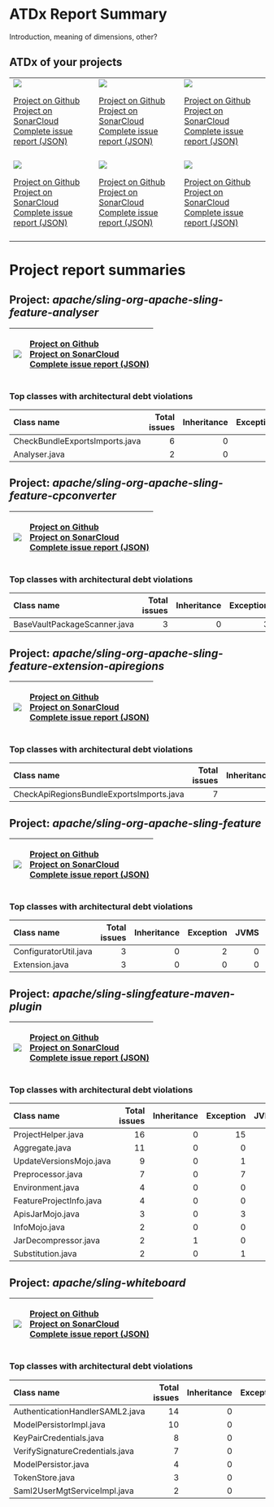 
# ATDx Report Summary

Introduction, meaning of dimensions, other?

## ATDx of your projects
||||
|-|-|-|
|<img src="https://github.com/robertoverdecchia/ATDx_report_sandbox/blob/master/plots/apache_sling-org-apache-sling-feature-analyser.jpg"/> <p style="text-align:left">[Project on Github](https://github.com/apache/sling-org-apache-sling-feature-analyser) <br> [Project on SonarCloud ](https://sonarcloud.io/dashboard?id=apache_sling-org-apache-sling-feature-analyser) <br> [Complete issue report (JSON)](https://github.com/robertoverdecchia/ATDx_report_sandbox/blob/master/jsons/apache_sling-org-apache-sling-feature-analyser.json)</p>|<img src="https://github.com/robertoverdecchia/ATDx_report_sandbox/blob/master/plots/apache_sling-org-apache-sling-feature-cpconverter.jpg"/> <p style="text-align:left">[Project on Github](https://github.com/apache/sling-org-apache-sling-feature-cpconverter) <br> [Project on SonarCloud ](https://sonarcloud.io/dashboard?id=apache_sling-org-apache-sling-feature-cpconverter) <br> [Complete issue report (JSON)](https://github.com/robertoverdecchia/ATDx_report_sandbox/blob/master/jsons/apache_sling-org-apache-sling-feature-cpconverter.json)</p>|<img src="https://github.com/robertoverdecchia/ATDx_report_sandbox/blob/master/plots/apache_sling-org-apache-sling-feature-extension-apiregions.jpg"/> <p style="text-align:left">[Project on Github](https://github.com/apache/sling-org-apache-sling-feature-extension-apiregions) <br> [Project on SonarCloud ](https://sonarcloud.io/dashboard?id=apache_sling-org-apache-sling-feature-extension-apiregions) <br> [Complete issue report (JSON)](https://github.com/robertoverdecchia/ATDx_report_sandbox/blob/master/jsons/apache_sling-org-apache-sling-feature-extension-apiregions.json)</p>
 | |
|<img src="https://github.com/robertoverdecchia/ATDx_report_sandbox/blob/master/plots/apache_sling-org-apache-sling-feature.jpg"/> <p style="text-align:left">[Project on Github](https://github.com/apache/sling-org-apache-sling-feature) <br> [Project on SonarCloud ](https://sonarcloud.io/dashboard?id=apache_sling-org-apache-sling-feature) <br> [Complete issue report (JSON)](https://github.com/robertoverdecchia/ATDx_report_sandbox/blob/master/jsons/apache_sling-org-apache-sling-feature.json)</p>|<img src="https://github.com/robertoverdecchia/ATDx_report_sandbox/blob/master/plots/apache_sling-slingfeature-maven-plugin.jpg"/> <p style="text-align:left">[Project on Github](https://github.com/apache/sling-slingfeature-maven-plugin) <br> [Project on SonarCloud ](https://sonarcloud.io/dashboard?id=apache_sling-slingfeature-maven-plugin) <br> [Complete issue report (JSON)](https://github.com/robertoverdecchia/ATDx_report_sandbox/blob/master/jsons/apache_sling-slingfeature-maven-plugin.json)</p>|<img src="https://github.com/robertoverdecchia/ATDx_report_sandbox/blob/master/plots/apache_sling-whiteboard.jpg"/> <p style="text-align:left">[Project on Github](https://github.com/apache/sling-whiteboard) <br> [Project on SonarCloud ](https://sonarcloud.io/dashboard?id=apache_sling-whiteboard) <br> [Complete issue report (JSON)](https://github.com/robertoverdecchia/ATDx_report_sandbox/blob/master/jsons/apache_sling-whiteboard.json)</p>
 | |

# Project report summaries
## Project: _apache/sling-org-apache-sling-feature-analyser_
|<img src="https://github.com/robertoverdecchia/ATDx_report_sandbox/blob/master/plots/apache_sling-org-apache-sling-feature-analyser.jpg"/>|<p style="text-align:left">[Project on Github](https://github.com/apache/sling-org-apache-sling-feature-analyser) <br> [Project on SonarCloud ](https://sonarcloud.io/dashboard?id=apache_sling-org-apache-sling-feature-analyser) <br> [Complete issue report (JSON)](https://github.com/robertoverdecchia/ATDx_report_sandbox/blob/master/jsons/apache_sling-org-apache-sling-feature-analyser.json)</p>
|-|-|
### Top classes with architectural debt violations
| Class name                     |   Total issues |   Inheritance |   Exception |   JVMS |   Interface |   Threading |   Complexity | Fully qualified name                                                                     |
|:-------------------------------|---------------:|--------------:|------------:|-------:|------------:|------------:|-------------:|:-----------------------------------------------------------------------------------------|
| CheckBundleExportsImports.java |              6 |             0 |           0 |      0 |           6 |           0 |            0 | src/main/java/org/apache/sling/feature/analyser/task/impl/CheckBundleExportsImports.java |
| Analyser.java                  |              2 |             0 |           2 |      0 |           0 |           0 |            0 | src/main/java/org/apache/sling/feature/analyser/Analyser.java                            |

## Project: _apache/sling-org-apache-sling-feature-cpconverter_
|<img src="https://github.com/robertoverdecchia/ATDx_report_sandbox/blob/master/plots/apache_sling-org-apache-sling-feature-cpconverter.jpg"/>|<p style="text-align:left">[Project on Github](https://github.com/apache/sling-org-apache-sling-feature-cpconverter) <br> [Project on SonarCloud ](https://sonarcloud.io/dashboard?id=apache_sling-org-apache-sling-feature-cpconverter) <br> [Complete issue report (JSON)](https://github.com/robertoverdecchia/ATDx_report_sandbox/blob/master/jsons/apache_sling-org-apache-sling-feature-cpconverter.json)</p>
|-|-|
### Top classes with architectural debt violations
| Class name                   |   Total issues |   Inheritance |   Exception |   JVMS |   Interface |   Threading |   Complexity | Fully qualified name                                                                   |
|:-----------------------------|---------------:|--------------:|------------:|-------:|------------:|------------:|-------------:|:---------------------------------------------------------------------------------------|
| BaseVaultPackageScanner.java |              3 |             0 |           3 |      0 |           0 |           0 |            0 | src/main/java/org/apache/sling/feature/cpconverter/vltpkg/BaseVaultPackageScanner.java |

## Project: _apache/sling-org-apache-sling-feature-extension-apiregions_
|<img src="https://github.com/robertoverdecchia/ATDx_report_sandbox/blob/master/plots/apache_sling-org-apache-sling-feature-extension-apiregions.jpg"/>|<p style="text-align:left">[Project on Github](https://github.com/apache/sling-org-apache-sling-feature-extension-apiregions) <br> [Project on SonarCloud ](https://sonarcloud.io/dashboard?id=apache_sling-org-apache-sling-feature-extension-apiregions) <br> [Complete issue report (JSON)](https://github.com/robertoverdecchia/ATDx_report_sandbox/blob/master/jsons/apache_sling-org-apache-sling-feature-extension-apiregions.json)</p>
|-|-|
### Top classes with architectural debt violations
| Class name                               |   Total issues |   Inheritance |   Exception |   JVMS |   Interface |   Threading |   Complexity | Fully qualified name                                                                                          |
|:-----------------------------------------|---------------:|--------------:|------------:|-------:|------------:|------------:|-------------:|:--------------------------------------------------------------------------------------------------------------|
| CheckApiRegionsBundleExportsImports.java |              7 |             0 |           0 |      0 |           7 |           0 |            0 | src/main/java/org/apache/sling/feature/extension/apiregions/analyser/CheckApiRegionsBundleExportsImports.java |

## Project: _apache/sling-org-apache-sling-feature_
|<img src="https://github.com/robertoverdecchia/ATDx_report_sandbox/blob/master/plots/apache_sling-org-apache-sling-feature.jpg"/>|<p style="text-align:left">[Project on Github](https://github.com/apache/sling-org-apache-sling-feature) <br> [Project on SonarCloud ](https://sonarcloud.io/dashboard?id=apache_sling-org-apache-sling-feature) <br> [Complete issue report (JSON)](https://github.com/robertoverdecchia/ATDx_report_sandbox/blob/master/jsons/apache_sling-org-apache-sling-feature.json)</p>
|-|-|
### Top classes with architectural debt violations
| Class name            |   Total issues |   Inheritance |   Exception |   JVMS |   Interface |   Threading |   Complexity | Fully qualified name                                            |
|:----------------------|---------------:|--------------:|------------:|-------:|------------:|------------:|-------------:|:----------------------------------------------------------------|
| ConfiguratorUtil.java |              3 |             0 |           2 |      0 |           1 |           0 |            0 | src/main/java/org/apache/sling/feature/io/ConfiguratorUtil.java |
| Extension.java        |              3 |             0 |           0 |      0 |           3 |           0 |            0 | src/main/java/org/apache/sling/feature/Extension.java           |

## Project: _apache/sling-slingfeature-maven-plugin_
|<img src="https://github.com/robertoverdecchia/ATDx_report_sandbox/blob/master/plots/apache_sling-slingfeature-maven-plugin.jpg"/>|<p style="text-align:left">[Project on Github](https://github.com/apache/sling-slingfeature-maven-plugin) <br> [Project on SonarCloud ](https://sonarcloud.io/dashboard?id=apache_sling-slingfeature-maven-plugin) <br> [Complete issue report (JSON)](https://github.com/robertoverdecchia/ATDx_report_sandbox/blob/master/jsons/apache_sling-slingfeature-maven-plugin.json)</p>
|-|-|
### Top classes with architectural debt violations
| Class name              |   Total issues |   Inheritance |   Exception |   JVMS |   Interface |   Threading |   Complexity | Fully qualified name                                                       |
|:------------------------|---------------:|--------------:|------------:|-------:|------------:|------------:|-------------:|:---------------------------------------------------------------------------|
| ProjectHelper.java      |             16 |             0 |          15 |      0 |           1 |           0 |            0 | src/main/java/org/apache/sling/feature/maven/ProjectHelper.java            |
| Aggregate.java          |             11 |             0 |           0 |      0 |          11 |           0 |            0 | src/main/java/org/apache/sling/feature/maven/mojos/Aggregate.java          |
| UpdateVersionsMojo.java |              9 |             0 |           1 |      0 |           8 |           0 |            0 | src/main/java/org/apache/sling/feature/maven/mojos/UpdateVersionsMojo.java |
| Preprocessor.java       |              7 |             0 |           7 |      0 |           0 |           0 |            0 | src/main/java/org/apache/sling/feature/maven/Preprocessor.java             |
| Environment.java        |              4 |             0 |           0 |      0 |           4 |           0 |            0 | src/main/java/org/apache/sling/feature/maven/Environment.java              |
| FeatureProjectInfo.java |              4 |             0 |           0 |      0 |           4 |           0 |            0 | src/main/java/org/apache/sling/feature/maven/FeatureProjectInfo.java       |
| ApisJarMojo.java        |              3 |             0 |           3 |      0 |           0 |           0 |            0 | src/main/java/org/apache/sling/feature/maven/mojos/ApisJarMojo.java        |
| InfoMojo.java           |              2 |             0 |           0 |      0 |           2 |           0 |            0 | src/main/java/org/apache/sling/feature/maven/mojos/InfoMojo.java           |
| JarDecompressor.java    |              2 |             1 |           0 |      0 |           1 |           0 |            0 | src/main/java/org/apache/sling/feature/maven/mojos/JarDecompressor.java    |
| Substitution.java       |              2 |             0 |           1 |      0 |           1 |           0 |            0 | src/main/java/org/apache/sling/feature/maven/Substitution.java             |

## Project: _apache/sling-whiteboard_
|<img src="https://github.com/robertoverdecchia/ATDx_report_sandbox/blob/master/plots/apache_sling-whiteboard.jpg"/>|<p style="text-align:left">[Project on Github](https://github.com/apache/sling-whiteboard) <br> [Project on SonarCloud ](https://sonarcloud.io/dashboard?id=apache_sling-whiteboard) <br> [Complete issue report (JSON)](https://github.com/robertoverdecchia/ATDx_report_sandbox/blob/master/jsons/apache_sling-whiteboard.json)</p>
|-|-|
### Top classes with architectural debt violations
| Class name                      |   Total issues |   Inheritance |   Exception |   JVMS |   Interface |   Threading |   Complexity | Fully qualified name                                                                           |
|:--------------------------------|---------------:|--------------:|------------:|-------:|------------:|------------:|-------------:|:-----------------------------------------------------------------------------------------------|
| AuthenticationHandlerSAML2.java |             14 |             0 |          14 |      0 |           0 |           0 |            0 | saml-handler/src/main/java/org/apache/sling/auth/saml2/AuthenticationHandlerSAML2.java         |
| ModelPersistorImpl.java         |             10 |             0 |          10 |      0 |           0 |           0 |            0 | SlingModelPersist/src/main/java/org/apache/sling/models/persistor/impl/ModelPersistorImpl.java |
| KeyPairCredentials.java         |              8 |             0 |           7 |      0 |           1 |           0 |            0 | saml-handler/src/main/java/org/apache/sling/auth/saml2/sp/KeyPairCredentials.java              |
| VerifySignatureCredentials.java |              7 |             0 |           6 |      0 |           1 |           0 |            0 | saml-handler/src/main/java/org/apache/sling/auth/saml2/sp/VerifySignatureCredentials.java      |
| ModelPersistor.java             |              4 |             0 |           4 |      0 |           0 |           0 |            0 | SlingModelPersist/src/main/java/org/apache/sling/models/persistor/ModelPersistor.java          |
| TokenStore.java                 |              3 |             0 |           3 |      0 |           0 |           0 |            0 | saml-handler/src/main/java/org/apache/sling/auth/saml2/TokenStore.java                         |
| Saml2UserMgtServiceImpl.java    |              2 |             0 |           0 |      0 |           2 |           0 |            0 | saml-handler/src/main/java/org/apache/sling/auth/saml2/impl/Saml2UserMgtServiceImpl.java       |


